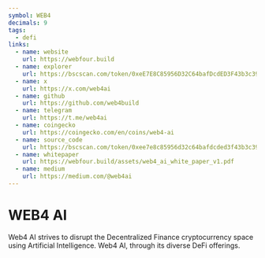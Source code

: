 ```yaml
---
symbol: WEB4
decimals: 9
tags:
  - defi
links:
  - name: website
    url: https://webfour.build
  - name: explorer
    url: https://bscscan.com/token/0xeE7E8C85956D32C64bafDcdED3F43b3c39b1CE2f
  - name: x
    url: https://x.com/web4ai
  - name: github
    url: https://github.com/web4build
  - name: telegram
    url: https://t.me/web4ai
  - name: coingecko
    url: https://coingecko.com/en/coins/web4-ai
  - name: source_code
    url: https://bscscan.com/token/0xee7e8c85956d32c64bafdcded3f43b3c39b1ce2f#code
  - name: whitepaper
    url: https://webfour.build/assets/web4_ai_white_paper_v1.pdf
  - name: medium
    url: https://medium.com/@web4ai
---
```


# WEB4 AI

Web4 AI strives to disrupt the Decentralized Finance cryptocurrency space using Artificial Intelligence. Web4 AI, through its diverse DeFi offerings.
